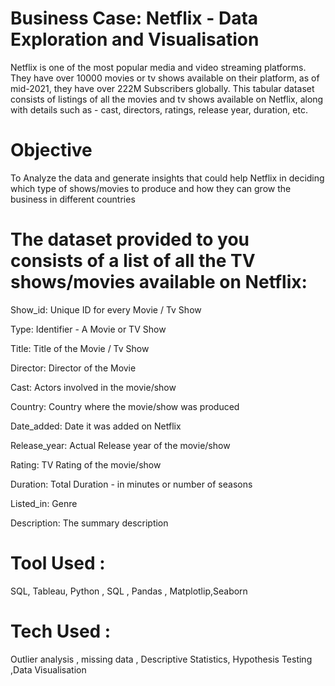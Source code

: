 # Business Case: Netflix - Data Exploration and Visualisation

Netflix is one of the most popular media and video streaming platforms. They have over 10000 movies or tv shows available on their platform, as of mid-2021, they have over 222M Subscribers globally. This tabular dataset consists of listings of all the movies and tv shows available on Netflix, along with details such as - cast, directors, ratings, release year, duration, etc.
# Objective
To Analyze the data and generate insights that could help Netflix in deciding which type of shows/movies to produce and how they can grow the business in different countries
# The dataset provided to you consists of a list of all the TV shows/movies available on Netflix:

Show_id: Unique ID for every Movie / Tv Show

Type: Identifier - A Movie or TV Show

Title: Title of the Movie / Tv Show

Director: Director of the Movie

Cast: Actors involved in the movie/show

Country: Country where the movie/show was produced

Date_added: Date it was added on Netflix

Release_year: Actual Release year of the movie/show

Rating: TV Rating of the movie/show

Duration: Total Duration - in minutes or number of seasons

Listed_in: Genre

Description: The summary description

# Tool Used :  
SQL, Tableau, Python , SQL , Pandas , Matplotlip,Seaborn
# Tech Used : 
Outlier analysis , missing data , Descriptive Statistics, Hypothesis Testing ,Data Visualisation
